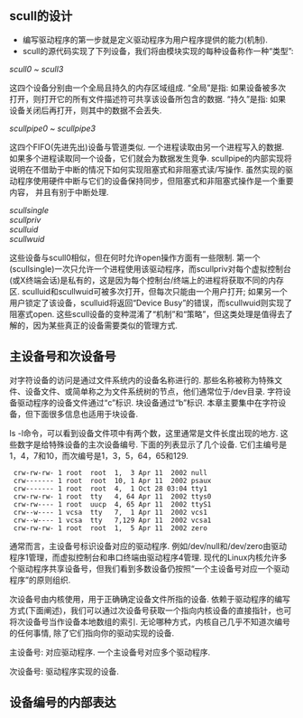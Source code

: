 ## scull的设计

- 编写驱动程序的第一步就是定义驱动程序为用户程序提供的能力(机制). 
- scull的源代码实现了下列设备，我们将由模块实现的每种设备称作一种“类型”: 

*scull0 ~ scull3*

这四个设备分别由一个全局且持久的内存区域组成. “全局”是指: 如果设备被多次打开，则打开它的所有文件描述符可共享该设备所包含的数据. “持久”是指: 如果设备关闭后再打开，则其中的数据不会丢失. 

*scullpipe0 ~ scullpipe3*

这四个FIFO(先进先出)设备与管道类似. 一个进程读取由另一个进程写入的数据. 如果多个进程读取同一个设备，它们就会为数据发生竞争. scullpipe的内部实现将说明在不借助于中断的情况下如何实现阻塞式和非阻塞式读/写操作. 虽然实现的驱动程序使用硬件中断与它们的设备保持同步，但阻塞式和非阻塞式操作是一个重要内容，  并且有别于中断处理. 

*scullsingle*  
*scullpriv*  
*sculluid*  
*scullwuid*  

这些设备与scull0相似，但在何时允许open操作方面有一些限制. 第一个(scullsingle)一次只允许一个进程使用该驱动程序，而scullpriv对每个虚拟控制台(或X终端会话)是私有的，这是因为每个控制台/终端上的进程将获取不同的内存区. sculluid和scullwuid可被多次打开，但每次只能由一个用户打开; 如果另一个用户锁定了该设备，sculluid将返回“Device Busy”的错误，而scullwuid则实现了阻塞式open. 这些scull设备的变种混淆了“机制”和“策略”，但这类处理是值得去了解的，因为某些真正的设备需要类似的管理方式. 

## 主设备号和次设备号

对字符设备的访问是通过文件系统内的设备名称进行的. 那些名称被称为特殊文件、设备文件、或简单称之为文件系统树的节点，他们通常位于/dev目录. 字符设备驱动程序的设备文件通过“c”标识. 块设备通过“b”标识. 本章主要集中在字符设备，但下面很多信息也适用于块设备. 

ls -l命令，可以看到设备文件项中有两个数，这里通常是文件长度出现的地方. 这些数字是给特殊设备的主次设备编号. 下面的列表显示了几个设备. 它们主编号是1，4，7和10，而次编号是1，3，5，64，65和129.


```
 crw-rw-rw- 1 root  root  1,  3 Apr 11  2002 null 
 crw------- 1 root  root  10, 1 Apr 11  2002 psaux 
 crw------- 1 root  root  4,  1 Oct 28 03:04 tty1 
 crw-rw-rw- 1 root  tty   4, 64 Apr 11  2002 ttys0 
 crw-rw---- 1 root  uucp  4, 65 Apr 11  2002 ttyS1 
 crw--w---- 1 vcsa  tty   7,  1 Apr 11  2002 vcs1 
 crw--w---- 1 vcsa  tty   7,129 Apr 11  2002 vcsa1 
 crw-rw-rw- 1 root  root  1,  5 Apr 11  2002 zero 
```

通常而言，主设备号标识设备对应的驱动程序. 例如/dev/null和/dev/zero由驱动程序1管理，而虚拟控制台和串口终端由驱动程序4管理. 现代的Linux内核允许多个驱动程序共享设备号，但我们看到多数设备仍按照“一个主设备号对应一个驱动程序”的原则组织. 

次设备号由内核使用，用于正确确定设备文件所指的设备. 依赖于驱动程序的编写方式(下面阐述)，我们可以通过次设备号获取一个指向内核设备的直接指针，也可将次设备号当作设备本地数组的索引. 无论哪种方式，内核自己几乎不知道次编号的任何事情, 除了它们指向你的驱动实现的设备.

主设备号: 对应驱动程序. 一个主设备号对应多个驱动程序. 

次设备号: 驱动程序实现的设备. 

## 设备编号的内部表达


